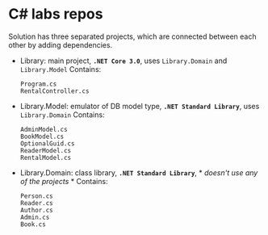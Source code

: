 # C# labs repos
Solution has three separated projects, which are connected between each other by adding dependencies. 
- Library: main project, **`.NET Core 3.0`**, uses `Library.Domain` and `Library.Model`
  Contains: 
  ```
  Program.cs
  RentalController.cs
  ```
- Library.Model: emulator of DB model type, **`.NET Standard Library`**, uses `Library.Domain`
  Contains: 
  ```
  AdminModel.cs
  BookModel.cs
  OptionalGuid.cs
  ReaderModel.cs
  RentalModel.cs
  ```
- Library.Domain: class library, **`.NET Standard Library`**, * *doesn't use any of the projects* *
  Contains: 
  ```
  Person.cs
  Reader.cs
  Author.cs
  Admin.cs
  Book.cs
  ```
